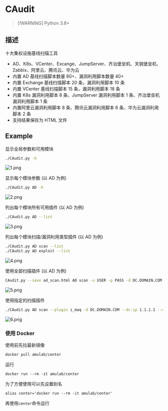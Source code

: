 # CAudit
>
> [!WARNING]
> Python 3.8+

## 描述

十大集权设施基线扫描工具

- AD、K8s、VCenter、Excange、JumpServer、齐治堡垒机、天钥堡垒机、Zabbix、阿里云、腾讯云、华为云
- 内置 AD 基线扫描脚本数量 80+、漏洞利用脚本数量 40+
- 内置 Exchange 基线扫描脚本 20 条，漏洞利用脚本 10 条
- 内置 VCenter 基线扫描脚本 15 条，漏洞利用脚本 18 条
- 内置 K8s 漏洞利用脚本 8 条、JumpServer 漏洞利用脚本 1 条、齐治堡垒机漏洞利用脚本 1 条
- 内置阿里云漏洞利用脚本 8 条、腾讯云漏洞利用脚本 6 条、华为云漏洞利用脚本 2 条
- 支持结果保存为 HTML 文件

## Example

显示全局参数和可用模块

```bash
./CAudit.py -h
```

![1.png](doc/1.png)

显示每个模块参数 (以 AD 为例)

```bash
./CAudit.py AD -h
```

![2.png](doc/2.png)

列出每个模块所有可用插件 (以 AD 为例)

```bash
./CAudit.py AD --list
```

![3.png](doc/3.png)

列出每个模块扫描/漏洞利用类型插件 (以 AD 为例)

```bash
./CAudit.py AD scan --list
./CAudit.py AD exploit --list
```

![4.png](doc/4.png)

使用全部扫描插件 (以 AD 为例)

```bash
CAudit.py --save ad_scan.html AD scan -u USER -p PASS -d DC.DOMAIN.COM --dc-ip 1.1.1.1 --all
```

![5.png](doc/5.png)

使用指定的扫描插件

```bash
./CAudit.py AD scan --plugin i_maq -d DC.DOMAIN.COM --dc-ip 1.1.1.1 --username USER --password PASS
```

![6.png](doc/6.png)

### 使用 Docker

使用前先拉最新镜像

`docker pull amulab/center`

运行

`docker run --rm -it amulab/center`

为了方便使用可以先设置别名

`alias center='docker run --rm -it amulab/center'`

再使用`center`命令运行
